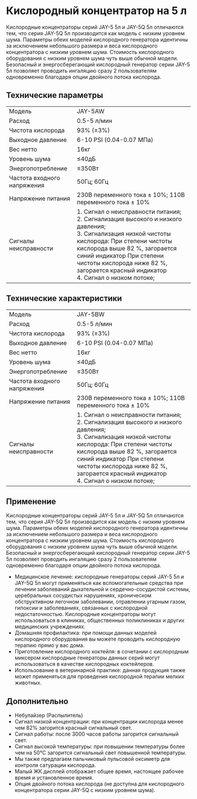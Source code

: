# Кислородный концентратор на 5 л
Кислородные концентраторы серий JAY-5 5л и JAY-5Q 5л отличаются тем, что серия JAY-5Q 5л производится как модель с низким уровнем шума. Параметры обеих моделей кислородного генератора идентичны за исключением небольшого размера и веса кислородного концентратора с низким уровнем шума. Стоимость кислородного оборудования с низким уровнем шума чуть выше обычной модели. Безопасный и энергосберегающий кислородный генератор серии JAY-5 5л позволяет проводить ингаляцию сразу 2 пользователям одновременно благодаря опции двойного потока кислорода.

## Технические параметры

<table>
<tbody>
<tr>
<td>Модель</td>
<td>JAY-5AW</td>
</tr>
<tr>
<td>Расход</td>
<td>0.5-5 л/мин</td>
</tr>
<tr>
<td>Чистота кислорода</td>
<td>93% (±3%)</td>
</tr>
<tr>
<td>Выходное давление</td>
<td>6-10 PSI (0.04-0.07 МПа)</td>
</tr>
<tr>
<td>Вес нетто</td>
<td>16кг</td>
</tr>
<tr>
<td>Уровень шума</td>
<td>≤40дБ</td>
</tr>
<tr>
<td>Энергопотребление</td>
<td>≤350Вт</td>
</tr>
<tr>
<td>Частота входного напряжения</td>
<td>50Гц; 60Гц</td>
</tr>
<tr>
<td>Напряжение питания</td>
<td>230В переменного тока ± 10%; 110В переменного тока ± 10%</td>
</tr>
<tr>
<td>Сигналы неисправности</td>
<td>1. Сигнал о неисправности питания; <br/> 2. Сигнализация высокого и низкого давления;<br/> 3. Сигнализация низкой чистоты кислорода: При степени чистоты кислорода выше 82 %, загорается синий индикатор При степени чистоты кислорода ниже 82 %, загорается красный индикатор <br/>4. Сигнал о низком потоке;</td>
</tr>
</tbody>
</table>
<p> </p>


## Технические характеристики
<table>
<tbody>
<tr>
<td>Модель</td>
<td>JAY-5BW</td>
</tr>
<tr>
<td>Расход</td>
<td>0.5-5 л/мин</td>
</tr>
<tr>
<td>Чистота кислорода</td>
<td>93% (±3%)</td>
</tr>
<tr>
<td>Выходное давление</td>
<td>6-10 PSI (0.04-0.07 МПа)</td>
</tr>
<tr>
<td>Вес нетто</td>
<td>16кг</td>
</tr>
<tr>
<td>Уровень шума</td>
<td>≤40дБ</td>
</tr>
<tr>
<td>Энергопотребление</td>
<td>≤350Вт</td>
</tr>
<tr>
<td>Частота входного напряжения</td>
<td>50Гц; 60Гц</td>
</tr>
<tr>
<td>Напряжение питания</td>
<td>230В переменного тока ± 10%; 110В переменного тока ± 10%</td>
</tr>
<tr>
<td>Сигналы неисправности</td>
<td>1. Сигнал о неисправности питания; <br/> 2. Сигнализация высокого и низкого давления; <br/> 3. Сигнализация низкой чистоты кислорода: При степени чистоты кислорода выше 82 %, загорается синий индикатор При степени чистоты кислорода ниже 82 %, загорается красный индикатор <br/>4. Сигнал о низком потоке;</td>
</tr>
</tbody>
</table>



## Применение
Кислородные концентраторы серий JAY-5 5л и JAY-5Q 5л отличаются тем, что серия JAY-5Q 5л производится как модель с низким уровнем шума. Параметры обеих моделей кислородного генератора идентичны за исключением небольшого размера и веса кислородного концентратора с низким уровнем шума. Стоимость кислородного оборудования с низким уровнем шума чуть выше обычной модели. Безопасный и энергосберегающий кислородный генератор серии JAY-5 5л позволяет проводить ингаляцию сразу 2 пользователям одновременно благодаря опции двойного потока кислорода.

- Медицинское лечение: кислородные генераторы серий JAY-5 5л и JAY-5Q 5л могут применяться как вспомогательные средства при лечении заболеваний дыхательной и сердечно-сосудистой системы, церебральных сосудистых нарушениях, хроническом обструктивном легочном заболевании, отравлении угарным газом, гипоксии и заболеваниях, связанных с кислородной недостаточностью. Кислородные концентраторы могут использоваться в клиниках, общественных поликлиниках и других медицинских учреждениях.
- Домашняя профилактика: при помощи данных моделей кислородного оборудования вы можете проводить кислородную терапию прямо у вас дома.
- Приготовление кислородного коктейля: в сочетании с кислородным миксером кислородные генераторы данных серий могут использоваться в качестве кислородных коктейлеров.
- Использование в ветеринарной практике: данная продукция также может применяться для проведения кислородной терапии мелких животных.

## Дополнительно
- Небулайзер (Распылитель)
- Сигнал низкой концентрации: при концентрации кислорода менее чем 82% загорится красный сигнальный свет.
- Сигнал работы: после 3000 часов работы загорится сигнальный свет.
- Сигнал высокой температуры: при повышении температуры более чем на 50°C загорится сигнальный свет повышенной температуры.
- Мы также предлагаем пальчиковый пульсовой оксиметр для контроля сатурации кислорода.
- Малый ЖК дисплей отображает общее время, настоящее рабочее время и установленное время.
- Опция двойного потока кислорода (не доступна для кислородного концентратора серии JAY-5Q с низким уровнем шума).

